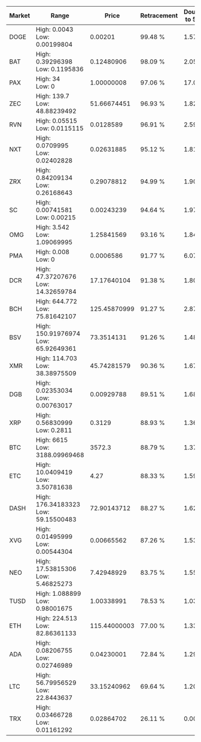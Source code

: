 | Market | Range | Price| Retracement | Doubles to 50% |
| --- | --- | --- | --- | --- |
| DOGE | High: 0.0043<br />Low: 0.00199804 | 0.00201 | 99.48 % | 1.57 |
| BAT | High: 0.39296398<br />Low: 0.1195836 | 0.12480906 | 98.09 % | 2.05 |
| PAX | High: 34<br />Low: 0 | 1.00000008 | 97.06 % | 17.00 |
| ZEC | High: 139.7<br />Low: 48.88239492 | 51.66674451 | 96.93 % | 1.82 |
| RVN | High: 0.05515<br />Low: 0.0115115 | 0.0128589 | 96.91 % | 2.59 |
| NXT | High: 0.0709995<br />Low: 0.02402828 | 0.02631885 | 95.12 % | 1.81 |
| ZRX | High: 0.84209134<br />Low: 0.26168643 | 0.29078812 | 94.99 % | 1.90 |
| SC | High: 0.00741581<br />Low: 0.00215 | 0.00243239 | 94.64 % | 1.97 |
| OMG | High: 3.542<br />Low: 1.09069995 | 1.25841569 | 93.16 % | 1.84 |
| PMA | High: 0.008<br />Low: 0 | 0.0006586 | 91.77 % | 6.07 |
| DCR | High: 47.37207676<br />Low: 14.32659784 | 17.17640104 | 91.38 % | 1.80 |
| BCH | High: 644.772<br />Low: 75.81642107 | 125.45870999 | 91.27 % | 2.87 |
| BSV | High: 150.91976974<br />Low: 65.92649361 | 73.3514131 | 91.26 % | 1.48 |
| XMR | High: 114.703<br />Low: 38.38975509 | 45.74281579 | 90.36 % | 1.67 |
| DGB | High: 0.02353034<br />Low: 0.00763017 | 0.00929788 | 89.51 % | 1.68 |
| XRP | High: 0.56830999<br />Low: 0.2811 | 0.3129 | 88.93 % | 1.36 |
| BTC | High: 6615<br />Low: 3188.09969468 | 3572.3 | 88.79 % | 1.37 |
| ETC | High: 10.0409419<br />Low: 3.50781638 | 4.27 | 88.33 % | 1.59 |
| DASH | High: 176.34183323<br />Low: 59.15500483 | 72.90143712 | 88.27 % | 1.62 |
| XVG | High: 0.01495999<br />Low: 0.00544304 | 0.00665562 | 87.26 % | 1.53 |
| NEO | High: 17.53815306<br />Low: 5.46825273 | 7.42948929 | 83.75 % | 1.55 |
| TUSD | High: 1.088899<br />Low: 0.98001675 | 1.00338991 | 78.53 % | 1.03 |
| ETH | High: 224.513<br />Low: 82.86361133 | 115.44000003 | 77.00 % | 1.33 |
| ADA | High: 0.08206755<br />Low: 0.02746989 | 0.04230001 | 72.84 % | 1.29 |
| LTC | High: 56.79956529<br />Low: 22.8443637 | 33.15240962 | 69.64 % | 1.20 |
| TRX | High: 0.03466728<br />Low: 0.01161292 | 0.02864702 | 26.11 % | 0.00 |

